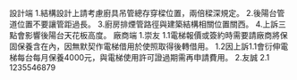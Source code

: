 設計端
1.結構設計上請考慮廚具吊管總存穿樑位置，兩倍樑深規定。
2.後陽台管道位置不要讓管距過長。
3.廚房排煙管路徑與建築結構相關位置關西。
4.上訴三點會影響後陽台天花板高度。
廠商端
1.崇友
1.1電梯報價或簽約時需要請廠商將保固保養含在內，因無默契作電梯借用於使照取得後轉借用。
1.2因上訴1.1會衍伸電梯每台每月保養4000元，與電梯使用許可證過期需再申請費用。
2.友誠
2.1 1235546879

